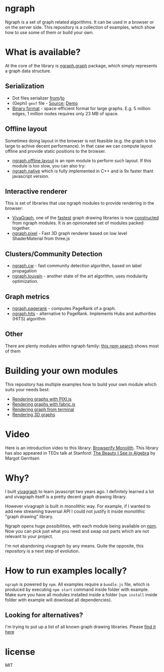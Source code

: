 # ngraph

Ngraph is a set of graph related algorithms. It can be used in a browser
or on the server side. This repository is a collection of examples, which show
how to use some of them or build your own.

# What is available?

At the core of the library is [ngraph.graph](https://github.com/anvaka/ngraph.graph)
package, which simply represents a graph data structure.

## Serialization
* Dot files serializer [from](https://github.com/anvaka/ngraph.fromdot)/[to](https://github.com/anvaka/ngraph.todot)
* (Gephi) `gexf` file - [Source](https://github.com/anvaka/ngraph.gexf); [Demo](https://github.com/anvaka/ngraph/tree/master/examples/storage/gephi)
* [Binary format](https://github.com/anvaka/ngraph.tobinary) - space-efficient
format for large graphs. E.g. 5 million edges, 1 million nodes requires only 23 MB of space.

## Offline layout
Sometimes doing layout in the browser is not feasible (e.g. the graph is too large
to achive decent performance). In that case we can compute layout offline and
provide static positions to the browser.

* [ngraph.offline.layout](https://github.com/anvaka/ngraph.offline.layout) is an
npm module to perform such layout. If this module is too slow, you can also
try:
* [ngraph.native](https://github.com/anvaka/ngraph.native) which is fully implemented
in C++ and is 9x faster thant javascript version.

## Interactive renderer

This is set of libraries that use ngraph modules to provide rendering in the
browser:

* [VivaGraph](https://github.com/anvaka/VivaGraphJS), one of the [fastest](https://www.youtube.com/watch?v=Ax7KSQZ0_hk)
graph drawing libraries is now [constructed](https://github.com/anvaka/VivaGraphJS/blob/master/package.json)
from ngraph modules. It is an opinionated set of modules packed together.
* [ngraph.pixel](https://github.com/anvaka/ngraph.pixel) - Fast 3D graph renderer
based on low level ShaderMaterial from three.js

## Clusters/Community Detection

* [ngraph.cw](https://github.com/anvaka/ngraph.cw) - fast community detection algorithm, based on label propagation
* [ngraph.louvain](https://github.com/anvaka/ngraph.louvain) - another state of the art algorithm, uses modularity optimization.

## Graph metrics

* [ngraph.pagerank](https://github.com/anvaka/ngraph.pagerank) - computes PageRank of a graph.
* [ngraph.hits](https://github.com/anvaka/ngraph.hits) - alternative to PageRank. Implements Hubs and authorities (HITS) algorithm

## Other

There are plenty modules within ngraph family: [this npm search](https://www.npmjs.com/search?q=ngraph)
shows most of them

# Building your own modules

This repository has multiple examples how to build your own module which suits
your needs best:

* [Rendering graphs with PIXI.js](https://github.com/anvaka/ngraph/tree/master/examples/pixi.js)
* [Rendering graphs with fabric.js](https://github.com/anvaka/ngraph/tree/master/examples/fabric.js)
* [Rendering graph from terminal](https://github.com/anvaka/ngraph/tree/master/examples/terminal)
* [Rendering 3D graphs](https://github.com/anvaka/ngraph/tree/master/examples/three.js)

# Video
Here is an introduction video to this library: [Browserify Monolith](https://www.youtube.com/watch?v=Kp377p-NSFc). This library has also appeared in TEDx talk at Stanford: [The Beauty I See in Algebra](https://www.youtube.com/watch?v=8CX-Q0gtSp8) by Margot Gerritsen

# Why?
I built [vivagraph](https://github.com/anvaka/VivaGraphJS) to learn javascript two years ago.
I definitely learned a lot and vivagraph itself is a pretty decent graph drawing library.

However vivagraph is built in monolithic way. For example, if I wanted to add new streaming
traversal API I could not justify it inside monolithic "graph drawing" library.

Ngraph opens huge possibilities, with each module being available on [npm](https://npmjs.org/).
Now you can pick just what you need and swap out parts which are not relevant to
your project.

I'm not abandoning vivagraph by any means. Quite the opposite, this repository is
a next step of evolution.

# How to run examples locally?
`ngraph` is powered by `npm`.  All examples require a `bundle.js` file, which is produced by executing `npm start` command inside folder with example. Make sure you have all modules installed inside a folder (`npm install` inside folder with example will download all dependencies). 

Looking for alternatives?
-------------------------

I'm trying to put up a list of all known graph drawing libraries.
Please [find it here](http://anvaka.github.io/graph-drawing-libraries/#/all)

# license

MIT
